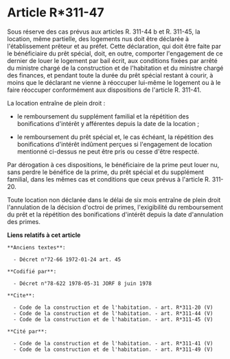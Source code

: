 # Article R*311-47

Sous réserve des cas prévus aux articles R. 311-44 b et R. 311-45, la location, même partielle, des logements nus doit être
déclarée à l'établissement prêteur et au préfet. Cette déclaration, qui doit être faite par le bénéficiaire du prêt spécial,
doit, en outre, comporter l'engagement de ce dernier de louer le logement par bail écrit, aux conditions fixées par arrêté du
ministre chargé de la construction et de l'habitation et du ministre chargé des finances, et pendant toute la durée du prêt
spécial restant à courir, à moins que le déclarant ne vienne à réoccuper lui-même le logement ou à le faire réoccuper
conformément aux dispositions de l'article R. 311-41. 

La location entraîne de plein droit :

- le remboursement du supplément familial et la répétition des bonifications d'intérêt y afférentes depuis la date de la
location ;

- le remboursement du prêt spécial et, le cas échéant, la répétition des bonifications d'intérêt indûment perçues si
l'engagement de location mentionné ci-dessus ne peut être pris ou cesse d'être respecté. 

Par dérogation à ces dispositions, le bénéficiaire de la prime peut louer nu, sans perdre le bénéfice de la prime, du prêt
spécial et du supplément familial, dans les mêmes cas et conditions que ceux prévus à l'article R. 311-20. 

Toute location non déclarée dans le délai de six mois entraîne de plein droit l'annulation de la décision d'octroi de primes,
l'exigibilité du remboursement du prêt et la répétition des bonifications d'intérêt depuis la date d'annulation des primes.

**Liens relatifs à cet article**

	**Anciens textes**:

	  - Décret n°72-66 1972-01-24 art. 45

	**Codifié par**:

	  - Décret n°78-622 1978-05-31 JORF 8 juin 1978

	**Cite**:

	  - Code de la construction et de l'habitation. - art. R*311-20 (V)
	  - Code de la construction et de l'habitation. - art. R*311-44 (V)
	  - Code de la construction et de l'habitation. - art. R*311-45 (V)

	**Cité par**:

	  - Code de la construction et de l'habitation. - art. R*311-41 (V)
	  - Code de la construction et de l'habitation. - art. R*311-49 (V)
